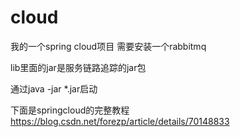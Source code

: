 # cloud
我的一个spring cloud项目
需要安装一个rabbitmq

lib里面的jar是服务链路追踪的jar包

通过java -jar *.jar启动

下面是springcloud的完整教程
https://blog.csdn.net/forezp/article/details/70148833